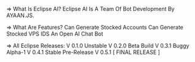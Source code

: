 => What Is Eclipse AI? 
Eclipse AI Is A Team Of Bot Development By AYAAN.JS.

=> What Are Features?
Can Generate Stocked Accounts
Can Generate Stocked VPS IDS
An Open AI Chat Bot

=> All Eclipse Releases:
V 0.1.0 Unstable
V 0.2.0 Beta Build
V 0.3.1 Buggy Alpha-1
V 0.4.1 Stable Pre-Release
V 0.5.1 [ FINAL RELEASE ]
